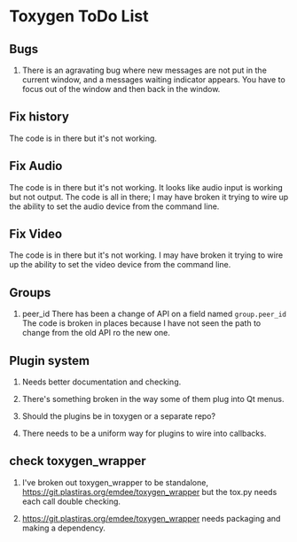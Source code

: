 # Toxygen ToDo List

## Bugs

1. There is an agravating bug  where new messages are not put in the
   current window, and a messages waiting indicator appears. You have
   to focus out of the window and then back in the window.



## Fix history

The code is in there but it's not working.

## Fix Audio

The code is in there but it's not working. It looks like audio input
is working but not output. The code is all in there; I may have broken
it trying to wire up the ability to set the audio device from the
command line.

## Fix Video

The code is in there but it's not working.  I may have broken it
trying to wire up the ability to set the video device from the command
line.

## Groups

1. peer_id There has been a change of API on a field named
   ```group.peer_id``` The code is broken in places because I have not
   seen the path to change from the old API ro the new one.


## Plugin system

1. Needs better documentation and checking.

2. There's something broken in the way some of them plug into Qt menus.

3. Should the plugins be in toxygen or a separate repo?

4. There needs to be a uniform way for plugins to wire into callbacks.

## check toxygen_wrapper

1. I've broken out toxygen_wrapper to be standalone,
   https://git.plastiras.org/emdee/toxygen_wrapper but the tox.py
   needs each call double checking.

2. https://git.plastiras.org/emdee/toxygen_wrapper needs packaging
   and making a dependency.
